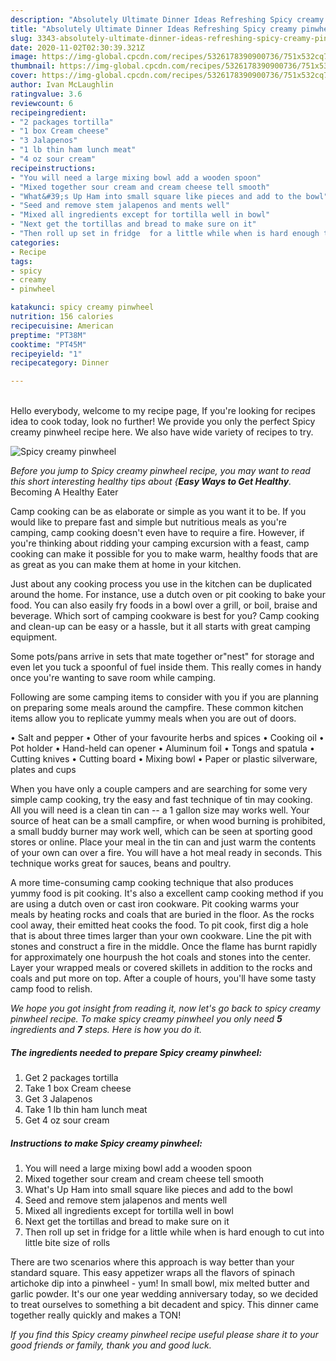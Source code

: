 ```yaml
---
description: "Absolutely Ultimate Dinner Ideas Refreshing Spicy creamy pinwheel"
title: "Absolutely Ultimate Dinner Ideas Refreshing Spicy creamy pinwheel"
slug: 3343-absolutely-ultimate-dinner-ideas-refreshing-spicy-creamy-pinwheel
date: 2020-11-02T02:30:39.321Z
image: https://img-global.cpcdn.com/recipes/5326178390900736/751x532cq70/spicy-creamy-pinwheel-recipe-main-photo.jpg
thumbnail: https://img-global.cpcdn.com/recipes/5326178390900736/751x532cq70/spicy-creamy-pinwheel-recipe-main-photo.jpg
cover: https://img-global.cpcdn.com/recipes/5326178390900736/751x532cq70/spicy-creamy-pinwheel-recipe-main-photo.jpg
author: Ivan McLaughlin
ratingvalue: 3.6
reviewcount: 6
recipeingredient:
- "2 packages tortilla"
- "1 box Cream cheese"
- "3 Jalapenos"
- "1 lb thin ham lunch meat"
- "4 oz sour cream"
recipeinstructions:
- "You will need a large mixing bowl add a wooden spoon"
- "Mixed together sour cream and cream cheese tell smooth"
- "What&#39;s Up Ham into small square like pieces and add to the bowl"
- "Seed and remove stem jalapenos and ments well"
- "Mixed all ingredients except for tortilla well in bowl"
- "Next get the tortillas and bread to make sure on it"
- "Then roll up set in fridge  for a little while when is hard enough to cut into little bite size of rolls"
categories:
- Recipe
tags:
- spicy
- creamy
- pinwheel

katakunci: spicy creamy pinwheel 
nutrition: 156 calories
recipecuisine: American
preptime: "PT38M"
cooktime: "PT45M"
recipeyield: "1"
recipecategory: Dinner

---
```

<br>
Hello everybody, welcome to my recipe page, If you're looking for recipes idea to cook today, look no further! We provide you only the perfect Spicy creamy pinwheel recipe here. We also have wide variety of recipes to try.
<br>


![Spicy creamy pinwheel](https://img-global.cpcdn.com/recipes/5326178390900736/751x532cq70/spicy-creamy-pinwheel-recipe-main-photo.jpg)

<i>Before you jump to Spicy creamy pinwheel recipe, you may want to read this short interesting healthy tips about {<strong>Easy Ways to Get Healthy</strong>.</i>
Becoming A Healthy Eater

    
Camp cooking can be as elaborate or simple as you want it to be. If you would like to prepare fast and simple but nutritious meals as you're camping, camp cooking doesn't even have to require a fire. However, if you're thinking about ridding your camping excursion with a feast, camp cooking can make it possible for you to make warm, healthy foods that are as great as you can make them at home in your kitchen.

 Just about any cooking process you use in the kitchen can be duplicated around the home. For instance, use a dutch oven or pit cooking to bake your food. You can also easily fry foods in a bowl over a grill, or boil, braise and beverage. Which sort of camping cookware is best for you? Camp cooking and clean-up can be easy or a hassle, but it all starts with great camping equipment.

Some pots/pans arrive in sets that mate together or"nest" for storage and even let you tuck a spoonful of fuel inside them. This really comes in handy once you're wanting to save room while camping.

Following are some camping items to consider with you if you are planning on preparing some meals around the campfire. These common kitchen items allow you to replicate yummy meals when you are out of doors.

• Salt and pepper
• Other of your favourite herbs and spices
• Cooking oil
• Pot holder
• Hand-held can opener
• Aluminum foil
• Tongs and spatula
• Cutting knives
• Cutting board
• Mixing bowl
• Paper or plastic silverware, plates and cups

When you have only a couple campers and are searching for some very simple camp cooking, try the easy and fast technique of tin may cooking. All you will need is a clean tin can -- a 1 gallon size may works well. Your source of heat can be a small campfire, or when wood burning is prohibited, a small buddy burner may work well, which can be seen at sporting good stores or online. Place your meal in the tin can and just warm the contents of your own can over a fire. You will have a hot meal ready in seconds.  This technique works great for sauces, beans and poultry.

A more time-consuming camp cooking technique that also produces yummy food is pit cooking.  It's also a excellent camp cooking method if you are using a dutch oven or cast iron cookware. Pit cooking warms your meals by heating rocks and coals that are buried in the floor. As the rocks cool away, their emitted heat cooks the food. To pit cook, first dig a hole that is about three times larger than your own cookware. Line the pit with stones and construct a fire in the middle. Once the flame has burnt rapidly for approximately one hourpush the hot coals and stones into the center. Layer your wrapped meals or covered skillets in addition to the rocks and coals and put more on top. After a couple of hours, you'll have some tasty camp food to relish.


<i>We hope you got insight from reading it, now let's go back to spicy creamy pinwheel recipe. To make spicy creamy pinwheel you only need <strong>5</strong> ingredients and <strong>7</strong> steps. Here is how you do it.
</i>

##### The ingredients needed to prepare Spicy creamy pinwheel:

1. Get 2 packages tortilla
1. Take 1 box Cream cheese
1. Get 3 Jalapenos
1. Take 1 lb thin ham lunch meat
1. Get 4 oz sour cream


##### Instructions to make Spicy creamy pinwheel:

1. You will need a large mixing bowl add a wooden spoon
1. Mixed together sour cream and cream cheese tell smooth
1. What&#39;s Up Ham into small square like pieces and add to the bowl
1. Seed and remove stem jalapenos and ments well
1. Mixed all ingredients except for tortilla well in bowl
1. Next get the tortillas and bread to make sure on it
1. Then roll up set in fridge  for a little while when is hard enough to cut into little bite size of rolls


There are two scenarios where this approach is way better than your standard square. This easy appetizer wraps all the flavors of spinach artichoke dip into a pinwheel - yum! In small bowl, mix melted butter and garlic powder. It&#39;s our one year wedding anniversary today, so we decided to treat ourselves to something a bit decadent and spicy. This dinner came together really quickly and makes a TON! 

<i>If you find this Spicy creamy pinwheel recipe useful please share it to your good friends or family, thank you and good luck.</i>
